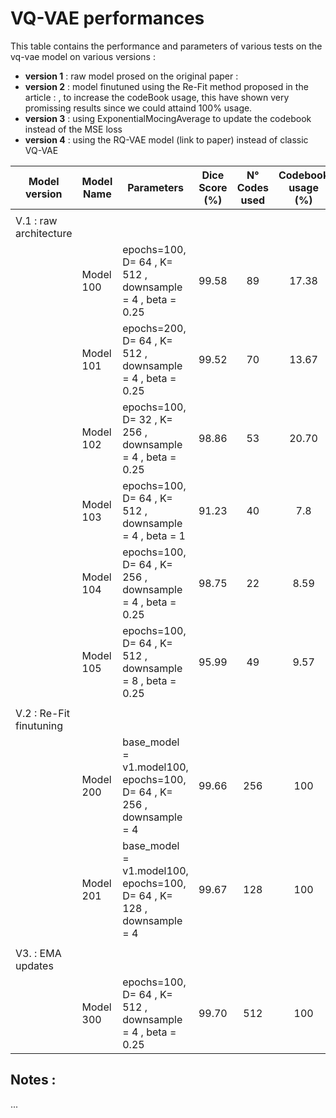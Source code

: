 # VQ-VAE performances 

This table contains the performance and parameters of various tests on the vq-vae model on various versions :
* **version 1** : raw model prosed on the original paper : 
* **version 2** : model finutuned using the Re-Fit method proposed in the article : , to increase the codeBook usage, this have shown very promissing results since we could attaind 100% usage.
* **version 3** : using ExponentialMocingAverage to update the codebook instead of the MSE loss
* **version 4** : using the RQ-VAE model (link to paper) instead of classic VQ-VAE


|Model version     | Model Name       | Parameters                        | Dice Score (%) | N° Codes used | Codebook usage (%) |
|------------------|------------------|-----------------------------------|:--------------:|:-------------:|:------------------:|
|||||||
|V.1 : raw architecture |
|| Model 100            | epochs=100, D= 64    , K= 512    , downsample = 4 , beta = 0.25         | 99.58           |  89   | 17.38      |
|| Model 101            | epochs=200, D= 64    , K= 512    , downsample = 4 , beta = 0.25         | 99.52           |  70   | 13.67      |
|| Model 102            | epochs=100, D= 32    , K= 256    , downsample = 4 , beta = 0.25         | 98.86           |  53   | 20.70      |
|| Model 103            | epochs=100, D= 64    , K= 512    , downsample = 4 , beta = 1            | 91.23           |  40   | 7.8        |
|| Model 104            | epochs=100, D= 64    , K= 256    , downsample = 4 , beta = 0.25         | 98.75           |  22   | 8.59       |         
|| Model 105            | epochs=100, D= 64    , K= 512    , downsample = 8 , beta = 0.25         | 95.99           |  49   | 9.57       |
|||||||
|V.2 : Re-Fit finutuning |
|| Model 200            | base_model = v1.model100, epochs=100, D= 64    , K= 256    , downsample = 4     | 99.66   | 256    | 100       |
|| Model 201            | base_model = v1.model100, epochs=100, D= 64    , K= 128    , downsample = 4     | 99.67   | 128    | 100       |
|||||||
|V3. : EMA updates
|| Model 300            | epochs=100, D= 64    , K= 512    , downsample = 4 , beta = 0.25         | 99.70           |  512   | 100      |



## Notes : 
...
